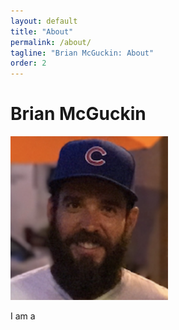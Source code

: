 ```yaml
---
layout: default
title: "About"
permalink: /about/
tagline: "Brian McGuckin: About"
order: 2
---
```

# Brian McGuckin

<img src="https://raw.githubusercontent.com/brianmcguckin/brianmcguckin.github.io/master/images/brian.png" width="50%">

I am a
